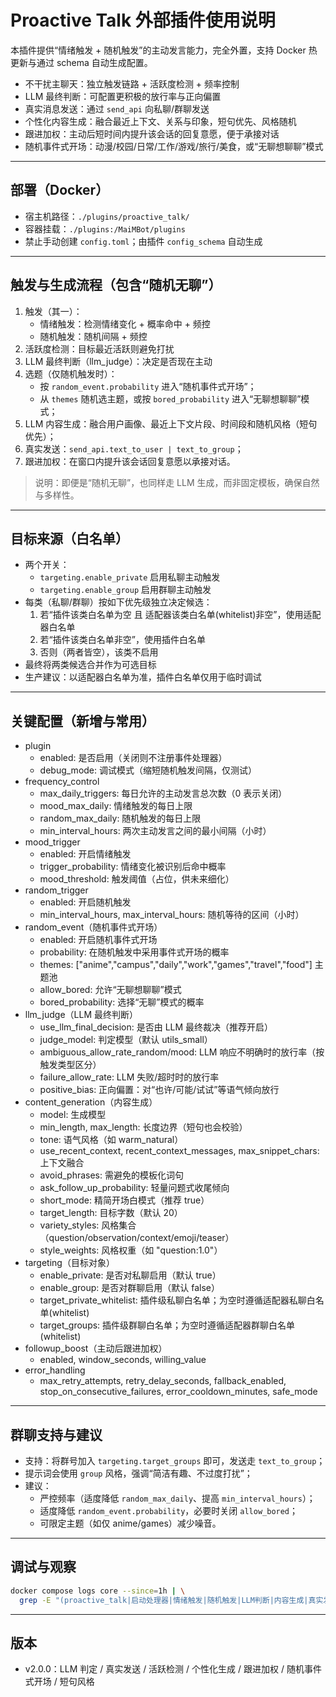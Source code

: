 # Proactive Talk 外部插件使用说明

本插件提供“情绪触发 + 随机触发”的主动发言能力，完全外置，支持 Docker 热更新与通过 schema 自动生成配置。

- 不干扰主聊天：独立触发链路 + 活跃度检测 + 频率控制
- LLM 最终判断：可配置更积极的放行率与正向偏置
- 真实消息发送：通过 `send_api` 向私聊/群聊发送
- 个性化内容生成：融合最近上下文、关系与印象，短句优先、风格随机
- 跟进加权：主动后短时间内提升该会话的回复意愿，便于承接对话
- 随机事件式开场：动漫/校园/日常/工作/游戏/旅行/美食，或“无聊想聊聊”模式

---

## 部署（Docker）
- 宿主机路径：`./plugins/proactive_talk/`
- 容器挂载：`./plugins:/MaiMBot/plugins`
- 禁止手动创建 `config.toml`；由插件 `config_schema` 自动生成

---

## 触发与生成流程（包含“随机无聊”）
1) 触发（其一）：
   - 情绪触发：检测情绪变化 + 概率命中 + 频控
   - 随机触发：随机间隔 + 频控
2) 活跃度检测：目标最近活跃则避免打扰
3) LLM 最终判断（llm_judge）：决定是否现在主动
4) 选题（仅随机触发时）：
   - 按 `random_event.probability` 进入“随机事件式开场”；
   - 从 `themes` 随机选主题，或按 `bored_probability` 进入“无聊想聊聊”模式；
5) LLM 内容生成：融合用户画像、最近上下文片段、时间段和随机风格（短句优先）；
6) 真实发送：`send_api.text_to_user | text_to_group`；
7) 跟进加权：在窗口内提升该会话回复意愿以承接对话。

> 说明：即便是“随机无聊”，也同样走 LLM 生成，而非固定模板，确保自然与多样性。

---

## 目标来源（白名单）
- 两个开关：
  - `targeting.enable_private` 启用私聊主动触发
  - `targeting.enable_group` 启用群聊主动触发
- 每类（私聊/群聊）按如下优先级独立决定候选：
  1) 若“插件该类白名单为空 且 适配器该类白名单(whitelist)非空”，使用适配器白名单
  2) 若“插件该类白名单非空”，使用插件白名单
  3) 否则（两者皆空），该类不启用
- 最终将两类候选合并作为可选目标
- 生产建议：以适配器白名单为准，插件白名单仅用于临时调试

---

## 关键配置（新增与常用）
- plugin
  - enabled: 是否启用（关闭则不注册事件处理器）
  - debug_mode: 调试模式（缩短随机触发间隔，仅测试）
- frequency_control
  - max_daily_triggers: 每日允许的主动发言总次数（0 表示关闭）
  - mood_max_daily: 情绪触发的每日上限
  - random_max_daily: 随机触发的每日上限
  - min_interval_hours: 两次主动发言之间的最小间隔（小时）
- mood_trigger
  - enabled: 开启情绪触发
  - trigger_probability: 情绪变化被识别后命中概率
  - mood_threshold: 触发阈值（占位，供未来细化）
- random_trigger
  - enabled: 开启随机触发
  - min_interval_hours, max_interval_hours: 随机等待的区间（小时）
- random_event（随机事件式开场）
  - enabled: 开启随机事件式开场
  - probability: 在随机触发中采用事件式开场的概率
  - themes: ["anime","campus","daily","work","games","travel","food"] 主题池
  - allow_bored: 允许“无聊想聊聊”模式
  - bored_probability: 选择“无聊”模式的概率
- llm_judge（LLM 最终判断）
  - use_llm_final_decision: 是否由 LLM 最终裁决（推荐开启）
  - judge_model: 判定模型（默认 utils_small）
  - ambiguous_allow_rate_random/mood: LLM 响应不明确时的放行率（按触发类型区分）
  - failure_allow_rate: LLM 失败/超时时的放行率
  - positive_bias: 正向偏置：对“也许/可能/试试”等语气倾向放行
- content_generation（内容生成）
  - model: 生成模型
  - min_length, max_length: 长度边界（短句也会校验）
  - tone: 语气风格（如 warm_natural）
  - use_recent_context, recent_context_messages, max_snippet_chars: 上下文融合
  - avoid_phrases: 需避免的模板化词句
  - ask_follow_up_probability: 轻量问题式收尾倾向
  - short_mode: 精简开场白模式（推荐 true）
  - target_length: 目标字数（默认 20）
  - variety_styles: 风格集合（question/observation/context/emoji/teaser）
  - style_weights: 风格权重（如 "question:1.0"）
- targeting（目标对象）
  - enable_private: 是否对私聊启用（默认 true）
  - enable_group: 是否对群聊启用（默认 false）
  - target_private_whitelist: 插件级私聊白名单；为空时遵循适配器私聊白名单(whitelist)
  - target_groups: 插件级群聊白名单；为空时遵循适配器群聊白名单(whitelist)
- followup_boost（主动后跟进加权）
  - enabled, window_seconds, willing_value
- error_handling
  - max_retry_attempts, retry_delay_seconds, fallback_enabled,
    stop_on_consecutive_failures, error_cooldown_minutes, safe_mode

---

## 群聊支持与建议
- 支持：将群号加入 `targeting.target_groups` 即可，发送走 `text_to_group`；
- 提示词会使用 `group` 风格，强调“简洁有趣、不过度打扰”；
- 建议：
  - 严控频率（适度降低 `random_max_daily`、提高 `min_interval_hours`）；
  - 适度降低 `random_event.probability`，必要时关闭 `allow_bored`；
  - 可限定主题（如仅 anime/games）减少噪音。

---

## 调试与观察
```bash
docker compose logs core --since=1h | \
  grep -E "(proactive_talk|启动处理器|情绪触发|随机触发|LLM判断|内容生成|真实发送|跟进加权)"
```

---

## 版本
- v2.0.0：LLM 判定 / 真实发送 / 活跃检测 / 个性化生成 / 跟进加权 / 随机事件式开场 / 短句风格


